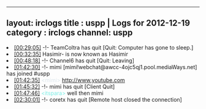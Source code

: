
---
layout: irclogs
title : uspp | Logs for 2012-12-19
category : irclogs
channel: uspp
---
<li class="logitem"><a href="#00:29:05" name="00:29:05" class="time">[00:29:05]</a> -!- <span class="quit">TeamColtra</span> has quit [Quit: Computer has gone to sleep.] </li>
<li class="logitem"><a href="#00:32:35" name="00:32:35" class="time">[00:32:35]</a> <span class="nick">Hasimir-</span> is now known as <span class="nick">Hasimir</span> </li>
<li class="logitem"><a href="#00:48:18" name="00:48:18" class="time">[00:48:18]</a> -!- <span class="quit">Channel6</span> has quit [Quit: Leaving] </li>
<li class="logitem"><a href="#01:42:30" name="01:42:30" class="time">[01:42:30]</a> -!- <span class="join">mimi</span> [mimi!webchat@awcc-4ojc5qj1.pool.mediaWays.net] has joined #uspp </li>
<li class="logitem"><a href="#01:42:35" name="01:42:35" class="time">[01:42:35]</a> <span class="person" style="color:#dde6ec">&lt;mimi&gt;</span> <a href="http://www.youtube.com/watch?v=dSokjJVqeoY" target="_blank">http://www.youtube.com</a> </li>
<li class="logitem"><a href="#01:45:32" name="01:45:32" class="time">[01:45:32]</a> -!- <span class="quit">mimi</span> has quit [Client Quit] </li>
<li class="logitem"><a href="#01:47:46" name="01:47:46" class="time">[01:47:46]</a> <span class="person" style="color:#7deee6">&lt;itspara&gt;</span> well then mimi </li>
<li class="logitem"><a href="#02:30:01" name="02:30:01" class="time">[02:30:01]</a> -!- <span class="quit">coretx</span> has quit [Remote host closed the connection] </li>


